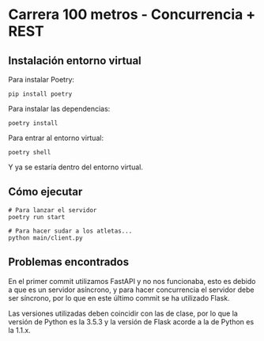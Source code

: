# Carrera 100 metros - Concurrencia + REST

## Instalación entorno virtual

Para instalar Poetry:

```
pip install poetry
```

Para instalar las dependencias:

```
poetry install
```

Para entrar al entorno virtual:

```
poetry shell
```

Y ya se estaría dentro del entorno virtual.

## Cómo ejecutar

```
# Para lanzar el servidor
poetry run start

# Para hacer sudar a los atletas...
python main/client.py
```

## Problemas encontrados

En el primer commit utilizamos FastAPI y no nos funcionaba, esto es debido a que es un servidor asíncrono, y para hacer concurrencia el servidor debe ser síncrono, por lo que en este último commit se ha utilizado Flask.

Las versiones utilizadas deben coincidir con las de clase, por lo que la versión de Python es la 3.5.3 y la versión de Flask acorde a la de Python es la 1.1.x.